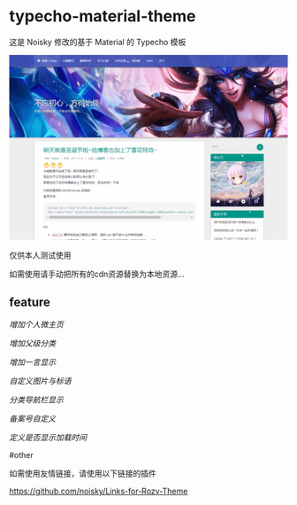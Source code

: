 # typecho-material-theme
这是 Noisky 修改的基于 Material 的 Typecho 模板

![预览图](./screenshot.png)

仅供本人测试使用

如需使用请手动把所有的cdn资源替换为本地资源...


## feature

_增加个人微主页_

_增加父级分类_

_增加一言显示_

_自定义图片与标语_

_分类导航栏显示_

_备案号自定义_

_定义是否显示加载时间_

#other

如需使用友情链接，请使用以下链接的插件

https://github.com/noisky/Links-for-Rozv-Theme
